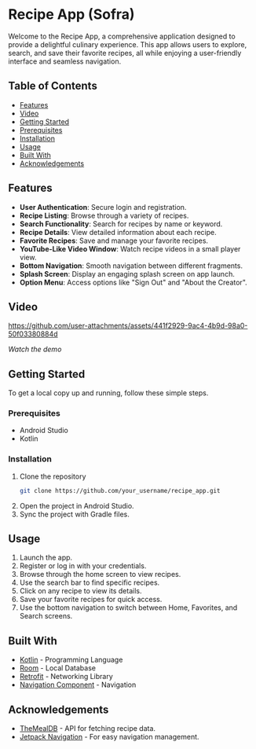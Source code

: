# Recipe App (Sofra)

Welcome to the Recipe App, a comprehensive application designed to provide a delightful culinary experience. This app allows users to explore, search, and save their favorite recipes, all while enjoying a user-friendly interface and seamless navigation.

## Table of Contents
- [Features](#features)
- [Video](#video)
- [Getting Started](#getting-started)
- [Prerequisites](#prerequisites)
- [Installation](#installation)
- [Usage](#usage)
- [Built With](#built-with)
- [Acknowledgements](#acknowledgements)

## Features

- **User Authentication**: Secure login and registration.
- **Recipe Listing**: Browse through a variety of recipes.
- **Search Functionality**: Search for recipes by name or keyword.
- **Recipe Details**: View detailed information about each recipe.
- **Favorite Recipes**: Save and manage your favorite recipes.
- **YouTube-Like Video Window**: Watch recipe videos in a small player view.
- **Bottom Navigation**: Smooth navigation between different fragments.
- **Splash Screen**: Display an engaging splash screen on app launch.
- **Option Menu**: Access options like "Sign Out" and "About the Creator".

## Video



https://github.com/user-attachments/assets/441f2929-9ac4-4b9d-98a0-50f03380884d



*Watch the demo*

## Getting Started

To get a local copy up and running, follow these simple steps.

### Prerequisites

- Android Studio
- Kotlin

### Installation

1. Clone the repository
   ```sh
   git clone https://github.com/your_username/recipe_app.git
   ```
2. Open the project in Android Studio.
3. Sync the project with Gradle files.

## Usage

1. Launch the app.
2. Register or log in with your credentials.
3. Browse through the home screen to view recipes.
4. Use the search bar to find specific recipes.
5. Click on any recipe to view its details.
6. Save your favorite recipes for quick access.
7. Use the bottom navigation to switch between Home, Favorites, and Search screens.

## Built With

- [Kotlin](https://kotlinlang.org/) - Programming Language
- [Room](https://developer.android.com/jetpack/androidx/releases/room) - Local Database
- [Retrofit](https://square.github.io/retrofit/) - Networking Library
- [Navigation Component](https://developer.android.com/guide/navigation) - Navigation

## Acknowledgements

- [TheMealDB](https://www.themealdb.com/api.php) - API for fetching recipe data.
- [Jetpack Navigation](https://developer.android.com/guide/navigation) - For easy navigation management.
